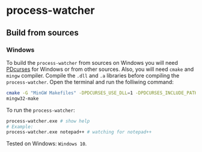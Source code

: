 # process-watcher

## Build from sources

### Windows

To build the `process-watcher` from sources on Windows you will need [PDcurses](https://github.com/wmcbrine/PDCurses) for Windows or from other sources. 
Also, you will need `cmake` and `mingw` compiler. Compile the `.dll` and `.a` libraries before compiling the `process-watcher`. 
Open the terminal and run the folliwing command:
```bash
cmake -G "MinGW Makefiles" -DPDCURSES_USE_DLL=1 -DPDCURSES_INCLUDE_PATH="/path/to/include" -DPDCURSES_LIB_PATH="/path/to/lib" .
mingw32-make
```

To run the `process-watcher`:
```bash
process-watcher.exe # show help
# Example:
process-watcher.exe notepad++ # watching for notepad++
```

Tested on Windows: `Windows 10`.
